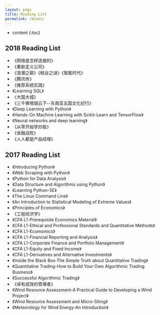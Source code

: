 ```yaml
---
layout: page
title: Reading List
permalink: /books/
---
```


* content
{:toc}


2018 Reading List
---

- 《网络是怎样连接的》
- 《重新定义公司》
- 《浪潮之巅》《硅谷之谜》《智能时代》
- 《腾讯传》
- 《推荐系统实践》
- 《Learning SQL》
- 《大国大城》
- 《三千佛塔烟云下--东南亚五国文化纪行》
- 《Deep Learning with Python》
- 《Hands-On Machine Learning with Scikit-Learn and TensorFlow》
- 《Neural networks and deep learning》
- 《从零开始学炒股》
- 《金融战败》
- 《人人都是产品经理》


2017 Reading List
---

- 《Introducing Python》
- 《Web Scraping with Python》
- 《Python for Data Analysis》
- 《Data Structure and Algorithms using Python》
- 《Learning Python-5E》
- 《The Linux Command Line》
- 《An Introduction to Statistical Modeling of Extreme Values》
- 《Principles of Economics》
- 《工程经济学》
- 《CFA L1-Prerequisite Economics Material》
- 《CFA L1-Ethical and Professional Standards and Quantitative Methods》
- 《CFA L1-Ecomomics》
- 《CFA L1-Financial Reporting and Analysis》
- 《CFA L1-Corporate Finance and Portfolio Management》
- 《CFA L1-Equity and Fixed Income》
- 《CFA L1-Derivatives and Alternative Investments》
- 《Inside the Black Box-The Simple Truth about Quantitative Trading》
- 《Quantitative Trading-How to Build Your Own Algorithmic Trading Business》
- 《Successful Algorithmic Trading》
- 《卓有成效的管理者》
- 《Wind Resource Assessment-A Practical Guide to Developing a Wind Project》
- 《Wind Resource Assessment and Micro-Siting》
- 《Meteorology for Wind Energy-An Introduction》


